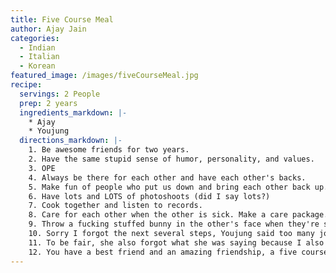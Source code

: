 ```yaml
---
title: Five Course Meal
author: Ajay Jain
categories:
  - Indian
  - Italian
  - Korean
featured_image: /images/fiveCourseMeal.jpg
recipe:
  servings: 2 People
  prep: 2 years
  ingredients_markdown: |-
    * Ajay
    * Youjung
  directions_markdown: |-
    1. Be awesome friends for two years.
    2. Have the same stupid sense of humor, personality, and values.
    3. OPE
    4. Always be there for each other and have each other's backs.
    5. Make fun of people who put us down and bring each other back up.
    6. Have lots and LOTS of photoshoots (did I say lots?)
    7. Cook together and listen to records.
    8. Care for each other when the other is sick. Make a care package.
    9. Throw a fucking stuffed bunny in the other's face when they're sick and say "Happy Easter!"
    10. Sorry I forgot the next several steps, Youjung said too many jokes and I forgot what I was gonna say...
    11. To be fair, she also forgot what she was saying because I also said yet another joke that makes her laugh
    12. You have a best friend and an amazing friendship, a five course meal. Serve.
---
```

